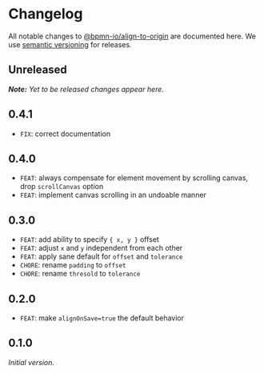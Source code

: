 # Changelog

All notable changes to [@bpmn-io/align-to-origin](https://github.com/bpmn-io/align-to-origin) are documented here. We use [semantic versioning](http://semver.org/) for releases.

## Unreleased

___Note:__ Yet to be released changes appear here._

## 0.4.1

* `FIX`: correct documentation

## 0.4.0

* `FEAT`: always compensate for element movement by scrolling canvas, drop `scrollCanvas` option
* `FEAT`: implement canvas scrolling in an undoable manner

## 0.3.0

* `FEAT`: add ability to specify `{ x, y }` offset
* `FEAT`: adjust `x` and `y` independent from each other
* `FEAT`: apply sane default for `offset` and `tolerance`
* `CHORE`: rename `padding` to `offset`
* `CHORE`: rename `thresold` to `tolerance`

## 0.2.0

* `FEAT`: make `alignOnSave=true` the default behavior

## 0.1.0

_Initial version._